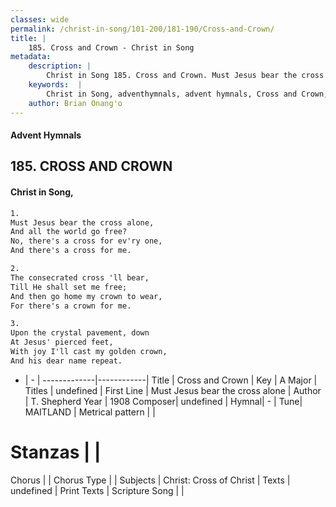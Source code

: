 ```yaml
---
classes: wide
permalink: /christ-in-song/101-200/181-190/Cross-and-Crown/
title: |
    185. Cross and Crown - Christ in Song
metadata:
    description: |
        Christ in Song 185. Cross and Crown. Must Jesus bear the cross alone, And all the world go free? No, there's a cross for ev'ry one, And there's a cross for me.
    keywords:  |
        Christ in Song, adventhymnals, advent hymnals, Cross and Crown, Must Jesus bear the cross alone. 
    author: Brian Onang'o
---
```


#### Advent Hymnals
## 185. CROSS AND CROWN
####  Christ in Song,

```txt
1.
Must Jesus bear the cross alone,
And all the world go free?
No, there's a cross for ev'ry one,
And there's a cross for me.

2.
The consecrated cross 'll bear,
Till He shall set me free;
And then go home my crown to wear,
For there's a crown for me.

3.
Upon the crystal pavement, down
At Jesus' pierced feet,
With joy I'll cast my golden crown,
And his dear name repeat.

```

- |   -  |
-------------|------------|
Title | Cross and Crown |
Key | A Major |
Titles | undefined |
First Line | Must Jesus bear the cross alone |
Author | T. Shepherd
Year | 1908
Composer| undefined |
Hymnal|  - |
Tune| MAITLAND |
Metrical pattern | |
# Stanzas |  |
Chorus |  |
Chorus Type |  |
Subjects | Christ: Cross of Christ |
Texts | undefined |
Print Texts | 
Scripture Song |  |
    
